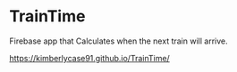 # TrainTime
Firebase app that Calculates when the next train will arrive.

https://kimberlycase91.github.io/TrainTime/
